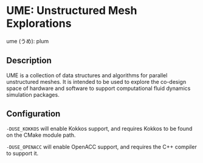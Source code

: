 # UME: Unstructured Mesh Explorations

ume (うめ): plum

## Description

UME is a collection of data structures and algorithms for parallel
unstructured meshes.  It is intended to be used to explore the
co-design space of hardware and software to support computational
fluid dynamics simulation packages.

## Configuration

`-DUSE_KOKKOS` will enable Kokkos support, and requires Kokkos to be
found on the CMake module path.

`-DUSE_OPENACC` will enable OpenACC support, and requires the C++
compiler to support it.



